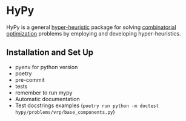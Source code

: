 # HyPy

HyPy is a general [hyper-heuristic](https://en.wikipedia.org/wiki/Hyper-heuristic)
package for solving [combinatorial optimization](https://en.wikipedia.org/wiki/Combinatorial_optimization)
problems by employing and developing hyper-heuristics.

## Installation and Set Up

- pyenv for python version
- poetry
- pre-commit
- tests
- remember to run mypy
- Automatic documentation
- Test docstrings examples (`poetry run python -m doctest hypy/problems/vrp/base_components.py`)
